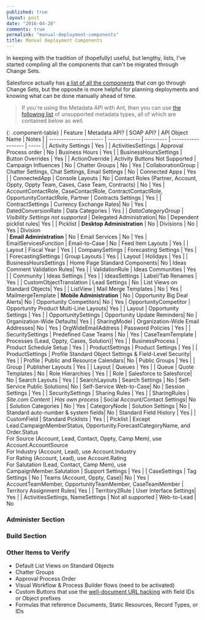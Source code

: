```yaml
---
published: true
layout: post
date: "2016-04-28"
comments: true
permalink: "manual-deployment-components"
title: Manual Deployment Components
---
```


In keeping with the tradition of (hopefully) useful, but lengthy, lists, I've started compiling all the components that can't be migrated through Change Sets. 

Salesforce actually has <a href="https://www.salesforce.com/us/developer/docs/api_meta/Content/meta_unsupported_types.htm" target="_blank">a list of all the components</a> that _can_ go through Change Sets, but the opposite is more helpful for planning deployments and knowing what can be done manually ahead of time. 

> If you're using the Metadata API with Ant, then you can use <a href="https://www.salesforce.com/us/developer/docs/api_meta/Content/meta_unsupported_types.htm" target="_blank">the following list</a> of unsupported metadata types, all of which are contained below as well.

{: .component-table}
| Feature                | Metadata API? | SOAP API? | API Object Name    | Notes |
| ---------------------- | ------------- | --------- | ------------------ | ----- |
| Activity Settings      | Yes           |           | ActivitiesSettings 
| Approval Process order | No
| Business Hours         | Yes           |           | BusinessHoursSettings
| Button Overrides       | Yes           |           | ActionOverride     | Activity Buttons Not Supported
| Campaign Influences    | No
| Chatter Groups         | No            | Yes       | CollaborationGroup
| Chatter Settings, Chat Settings, Email Settings | No
| Connected Apps         | Yes           |           | ConnectedApp
| Console Layouts        | No
| Contact Roles (Partner, Account, Oppty, Oppty Team, Cases, Case Team, Contracts) | No | Yes | AccountContactRole, CaseContactRole, ContractContactRole, OpportunityContactRole, Partner
| Contracts Settings     | Yes           |           | ContractSettings
| Currency Exchange Rates| No            | Yes       | DatedConversionRate
| Data Categories        | _Yes_         |           | _DataCategoryGroup_ | _Visibility Settings not supported_
| Delegated Administration| No
| Dependent picklist rules| Yes          |           | Picklist
| **Desktop Administration** | No
| Divisions              | No            | Yes       | Division        
| **Email Administration**  | No
| Email Services         | No            | Yes       | EmailServicesFunction
| Email-to-Case          | No
| Feed Item Layouts      | Yes           |           | Layout
| Fiscal Year            | Yes           |           | CompanySettings
| Forecasting Settings   | Yes           |           | ForecastingSettings
| Group Layouts          | Yes           |           | Layout
| Holidays               | Yes           |           | BusinessHoursSettings
| Home Page Standard Components| No
| Ideas Comment Validation Rules| Yes    |           | ValidationRule
| Ideas Communities      | Yes           |           | Community
| Ideas Settings         | Yes           |           | IdeasSettings
| Label/Tab Renames      | Yes           |           | CustomObjectTranslation
| Lead Settings          | No
| List Views on Standard Objects| Yes    |           | ListView
| Mail Merge Templates   | No            | Yes       | MailmergeTemplate
| **Mobile Administration** | No
| Opportunity Big Deal Alerts| No
| Opportunity Competitors| No            | Yes       | OpportunityCompetitor
| Opportunity Product Multi-Line Layouts| Yes |      | Layout
| Opportunity Settings   | Yes           |           | OpportunitySettings
| Opportunity Update Reminders| No
| Organization-Wide Defaults| Yes        |           | SharingModel
| Organization-Wide Email Addresses| No  | Yes       | OrgWideEmailAddress
| Password Policies      | Yes           |           | SecuritySettings
| Predefined Case Teams  | No            | Yes       | CaseTeamTemplate
| Processes (Lead, Oppty, Cases, Solution)| Yes |    | BusinessProcess
| Product Schedule Setup | Yes           |           | ProductSettings
| Product Settings       | Yes           |           | ProductSettings
| Profile Standard Object Settings & Field-Level Security| Yes | | Profile
| Public and Resource Calendars| No
| Public Groups          | Yes           |           | Group
| Publisher Layouts      | Yes           |           | Layout
| Queues                 | Yes           |           | Queue
| Quote Templates        | No
| Role Hierarchies       | Yes           |           | Role
| Salesforce to Salesforce| No
| Search Layouts         | Yes           |           | SearchLayouts
| Search Settings        | No
| Self-Service Public Solutions| No
| Self-Service Web-to-Case| No
| Session Settings       | Yes           |           | SecuritySettings
| Sharing Rules          | Yes           |           | SharingRules
| _Site.com Content_     | _Has own process_
| Social Account/Contact Settings| No
| Solution Categories    | No            | Yes       | CategoryNode
| Solution Settings      | No
| Standard auto-number & system fields| No
| Standard Field History | Yes           |           | CustomField
| Standard Picklists     | Yes           |           | Picklist           | Except Lead.CampaignMemberStatus, Opportunity.ForecastCategoryName, and Order.Status <br/> For Source (Account, Lead, Contact, Oppty, Camp Mem), use Account.AccountSource <br/> For Industry (Account, Lead), use Account.Industry <br/> For Rating (Account, Lead), use Account.Rating <br/> For Salutation (Lead, Contact, Camp Mem), use CampaignMember.Salutation
| Support Settings       | Yes           |           | CaseSettings
| Tag Settings           | No
| Teams (Account, Oppty, Case)| No       | Yes       | AccountTeamMember, OpportunityTeamMember, CaseTeamMember
| Territory Assignment Rules| Yes        |           | Territory2Rule
| User Interface Settings| Yes           |           | ActivitiesSettings, NameSettings | Not all supported
| Web-to-Lead            | No


### Administer Section


### Build Section


### Other Items to Verify
* Default List Views on Standard Objects
* Chatter Groups
* Approval Process Order
* Visual Workflow & Process Builder flows (need to be activated)
* Custom Buttons that use the <a href="http://raydehler.com/cloud/clod/salesforce-url-hacking-to-prepopulate-fields-on-a-standard-page-layout.html" target="_blank">well-document URL hacking</a> with field IDs or Object prefixes
* Formulas that reference Documents, Static Resources, Record Types, or IDs
